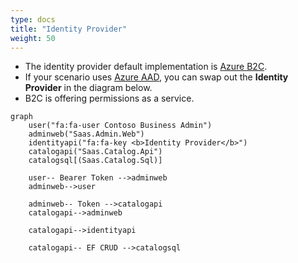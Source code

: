 ```yaml
---
type: docs
title: "Identity Provider"
weight: 50
---
```


- The identity provider default implementation is [Azure B2C](https://docs.microsoft.com/en-us/azure/active-directory-b2c/overview).
- If your scenario uses [Azure AAD](https://azure.microsoft.com/en-us/services/active-directory/), you can swap out the **Identity Provider** in the diagram below.
- B2C is offering permissions as a service.

```mermaid
graph
	user("fa:fa-user Contoso Business Admin")
	adminweb("Saas.Admin.Web")
	identityapi("fa:fa-key <b>Identity Provider</b>")
	catalogapi("Saas.Catalog.Api")
	catalogsql[(Saas.Catalog.Sql)]

	user-- Bearer Token -->adminweb
	adminweb-->user

	adminweb-- Token -->catalogapi
	catalogapi-->adminweb

	catalogapi-->identityapi

	catalogapi-- EF CRUD -->catalogsql
```